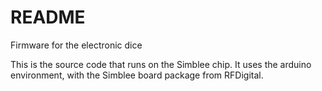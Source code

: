 # README #

Firmware for the electronic dice

This is the source code that runs on the Simblee chip. It uses the arduino environment, with the Simblee board package from RFDigital.
